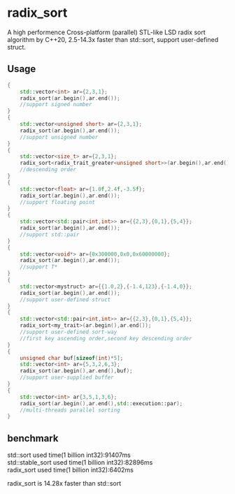 # radix_sort
A high performence Cross-platform (parallel) STL-like LSD radix sort algorithm by C++20, 2.5-14.3x faster than std::sort, support user-defined struct. 

## Usage

```cpp
{
    std::vector<int> ar={2,3,1};
    radix_sort(ar.begin(),ar.end());
    //support signed number
}
{
    std::vector<unsigned short> ar={2,3,1};
    radix_sort(ar.begin(),ar.end());
    //support unsigned number
}
{
    std::vector<size_t> ar={2,3,1};
    radix_sort<radix_trait_greater<unsigned short>>(ar.begin(),ar.end());
    //descending order
}
{
    std::vector<float> ar={1.0f,2.4f,-3.5f};
    radix_sort(ar.begin(),ar.end());
    //support floating point
}
{
    std::vector<std::pair<int,int>> ar={{2,3},{0,1},{5,4}};
    radix_sort(ar.begin(),ar.end());
    //support std::pair
}
{
    std::vector<void*> ar={0x300000,0x0,0x60000000};
    radix_sort(ar.begin(),ar.end());
    //support T*
}
{
    std::vector<mystruct> ar={{1.0,2},{-1.4,123},{-1.4,0}};
    radix_sort(ar.begin(),ar.end());
    //support user-defined struct
}
{
    std::vector<std::pair<int,int>> ar={{2,3},{0,1},{5,4}};
    radix_sort<my_trait>(ar.begin(),ar.end());
    //support user-defined sort-way
    //first key ascending order,second key descending order
}
{
    unsigned char buf[sizeof(int)*5];
    std::vector<int> ar={5,3,2,6,3};
    radix_sort(ar.begin(),ar.end(),buf);
    //support user-supplied buffer
}
{
    std::vector<int> ar{3,5,1,3,6};
    radix_sort(ar.begin(),ar.end(),std::execution::par);
    //multi-threads parallel sorting
}
```

## benchmark

std::sort used time(1 billion int32):91407ms       
std::stable_sort used time(1 billion int32):82896ms           
radix_sort used time(1 billion int32):6402ms          
             
radix_sort is 14.28x faster than std::sort    
